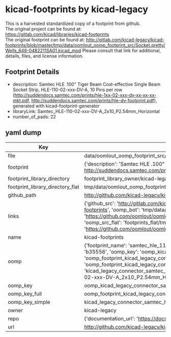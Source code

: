 # kicad-footprints by kicad-legacy  
This is a harvested standardized copy of a footprint from github.  
The original project can be found at:  
https://gitlab.com/kicad/libraries/kicad-footprints  
The original footprint can be found at:
http://gitlab.com/kicad-legacy/kicad-footprints/blob/master/tmp/data/oomlout_oomp_footprint_src/Socket.pretty/Wells_648-0482211SA01.kicad_mod
Please consult that link for additional, details, files, and license information.  
## Footprint Details
* description: Samtec HLE .100" Tiger Beam Cost-effective Single Beam Socket Strip, HLE-110-02-xxx-DV-A, 10 Pins per row (http://suddendocs.samtec.com/prints/hle-1xx-02-xxx-dv-xx-xx-xx-mkt.pdf, http://suddendocs.samtec.com/prints/hle-dv-footprint.pdf), generated with kicad-footprint-generator  
* libraryLink: Samtec_HLE-110-02-xxx-DV-A_2x10_P2.54mm_Horizontal  
* number_of_pads: 22  
## yaml dump  
| Key | Value |  
| --- | --- |  
| file | data/oomlout_oomp_footprint_src/kicad-footprints/Connector_Samtec_HLE_SMD.pretty/Samtec_HLE-110-02-xxx-DV-A_2x10_P2.54mm_Horizontal.kicad_mod |  
| footprint | {'description': 'Samtec HLE .100" Tiger Beam Cost-effective Single Beam Socket Strip, HLE-110-02-xxx-DV-A, 10 Pins per row (http://suddendocs.samtec.com/prints/hle-1xx-02-xxx-dv-xx-xx-xx-mkt.pdf, http://suddendocs.samtec.com/prints/hle-dv-footprint.pdf), generated with kicad-footprint-generator', 'libraryLink': 'Samtec_HLE-110-02-xxx-DV-A_2x10_P2.54mm_Horizontal', 'number_of_pads': 22} |  
| footprint_library_directory | footprint_library_owner/kicad-legacy_kicad-footprints |  
| footprint_library_directory_flat | tmp/data/oomlout_oomp_footprint_src/footprints_flat/kicad_legacy_connector_samtec_hle_smd_samtec_hle_110_02_xxx_dv_a_2x10_p2_54mm_horizontal/working |  
| github_path | http://github.com/kicad-legacy/kicad-footprints/blob/master/tmp/data/oomlout_oomp_footprint_src/Connector_Samtec_HLE_SMD.pretty/Samtec_HLE-110-02-xxx-DV-A_2x10_P2.54mm_Horizontal.kicad_mod |  
| links | {'github_src': 'http://gitlab.com/kicad-legacy/kicad-footprints/blob/master/tmp/data/oomlout_oomp_footprint_src/Socket.pretty/Wells_648-0482211SA01.kicad_mod', 'github_src_repo': 'https://gitlab.com/kicad/libraries/kicad-footprints', 'oomp_bot': 'tmp/data/oomlout_oomp_footprint_src/footprints/kicad_legacy_connector_samtec_hle_smd_samtec_hle_110_02_xxx_dv_a_2x10_p2_54mm_horizontal/working', 'oomp_bot_github': 'https://github.com/oomlout/oomlout_oomp_footprint_bot/tree/main/tmp/data/oomlout_oomp_footprint_src/footprints/kicad_legacy_connector_samtec_hle_smd_samtec_hle_110_02_xxx_dv_a_2x10_p2_54mm_horizontal/working', 'oomp_src_flat': 'footprints_flat/tmp/data/oomlout_oomp_footprint_src/footprints_flat/kicad_legacy_connector_samtec_hle_smd_samtec_hle_110_02_xxx_dv_a_2x10_p2_54mm_horizontal/working', 'oomp_src_flat_github': 'https://github.com/oomlout/oomlout_oomp_footprint_src/tree/main/tmp/data/oomlout_oomp_footprint_src/footprints_flat/kicad_legacy_connector_samtec_hle_smd_samtec_hle_110_02_xxx_dv_a_2x10_p2_54mm_horizontal/working'} |  
| name | kicad-footprints |  
| oomp | {'footprint_name': 'samtec_hle_110_02_xxx_dv_a_2x10_p2_54mm_horizontal', 'library_name': 'connector_samtec_hle_smd', 'md5': 'b3555622aeb9182a15a36ac74282134a', 'md5_10': 'b3555622ae', 'md5_5': 'b3555', 'md5_6': 'b35556', 'oomp_key': 'oomp_kicad_legacy_connector_samtec_hle_smd_samtec_hle_110_02_xxx_dv_a_2x10_p2_54mm_horizontal', 'oomp_key_extra': 'oomp_footprint_kicad_legacy_connector_samtec_hle_smd_samtec_hle_110_02_xxx_dv_a_2x10_p2_54mm_horizontal', 'oomp_key_full': 'oomp_footprint_kicad_legacy_connector_samtec_hle_smd_samtec_hle_110_02_xxx_dv_a_2x10_p2_54mm_horizontal_b35556', 'oomp_key_simple': 'kicad_legacy_connector_samtec_hle_smd_samtec_hle_110_02_xxx_dv_a_2x10_p2_54mm_horizontal', 'original_filename': 'data/oomlout_oomp_footprint_src/kicad-footprints/Connector_Samtec_HLE_SMD.pretty/Samtec_HLE-110-02-xxx-DV-A_2x10_P2.54mm_Horizontal.kicad_mod', 'owner_name': 'kicad_legacy'} |  
| oomp_key | oomp_kicad_legacy_connector_samtec_hle_smd_samtec_hle_110_02_xxx_dv_a_2x10_p2_54mm_horizontal |  
| oomp_key_full | oomp_footprint_kicad_legacy_connector_samtec_hle_smd_samtec_hle_110_02_xxx_dv_a_2x10_p2_54mm_horizontal |  
| oomp_key_simple | kicad_legacy_connector_samtec_hle_smd_samtec_hle_110_02_xxx_dv_a_2x10_p2_54mm_horizontal |  
| owner | kicad-legacy |  
| repo | {'documentation_url': 'https://docs.github.com/rest/repos/repos#get-a-repository', 'message': 'Not Found'} |  
| url | http://github.com/kicad-legacy/kicad-footprints |  

